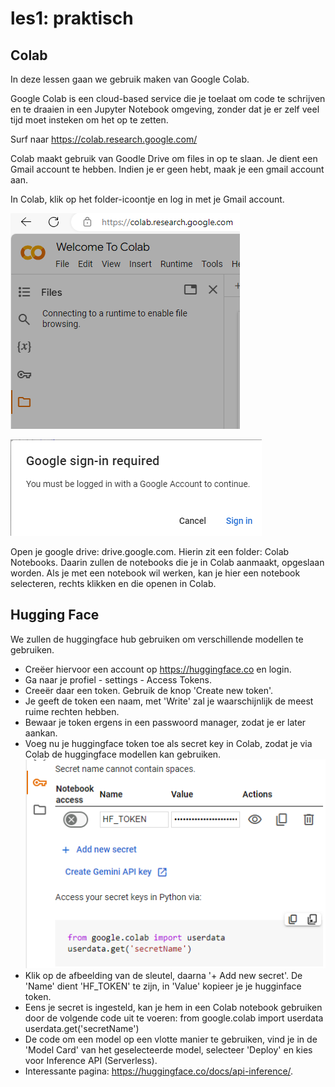 # les1: praktisch
## Colab
In deze lessen gaan we gebruik maken van Google Colab. 

Google Colab is een cloud-based service die je toelaat om code te schrijven en te draaien in een Jupyter Notebook omgeving, zonder dat je er zelf veel tijd moet insteken om het op te zetten. 

Surf naar https://colab.research.google.com/

Colab maakt gebruik van Goodle Drive om files in op te slaan. Je dient een Gmail account te hebben.
Indien je er geen hebt, maak je een gmail account aan.

In Colab, klik op het folder-icoontje en log in met je Gmail account.

![add_google_drive_to_colab](/img/add_google_drive_to_colab.png) 

![add_google_drive_to_colab_2](/img/add_google_drive_to_colab_2.png)

Open je google drive: drive.google.com. Hierin zit een folder: Colab Notebooks. Daarin zullen de notebooks die je in Colab aanmaakt, opgeslaan worden. 
Als je met een notebook wil werken, kan je hier een notebook selecteren, rechts klikken en die openen in Colab.
## Hugging Face
We zullen de huggingface hub gebruiken om verschillende modellen te gebruiken.

- Creëer hiervoor een account op https://huggingface.co en login.
- Ga naar je profiel - settings - Access Tokens.
- Creeër daar een token. Gebruik de knop 'Create new token'.
- Je geeft de token een naam, met 'Write' zal je waarschijnlijk de meest ruime rechten hebben.
- Bewaar je token ergens in een passwoord manager, zodat je er later aankan.
- Voeg nu je huggingface token toe als secret key in Colab, zodat je via Colab de huggingface modellen kan gebruiken.
![add_google_drive_to_colab_3](/img/add_google_drive_to_colab_3.png)
- Klik op de afbeelding van de sleutel, daarna '+ Add new secret'. De 'Name' dient 'HF_TOKEN' te zijn, in 'Value' kopieer je je hugginface token.
- Eens je secret is ingesteld, kan je hem in een Colab notebook gebruiken door de volgende code uit te voeren:
  from google.colab import userdata
  userdata.get('secretName')
- De code om een model op een vlotte manier te gebruiken, vind je in de 'Model Card' van het geselecteerde model, selecteer 'Deploy' en kies voor Inference API (Serverless).
- Interessante pagina: https://huggingface.co/docs/api-inference/.